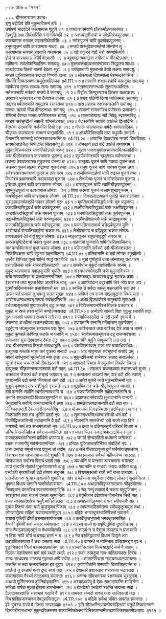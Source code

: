 +++
title = "१११"

+++
श्रीनरनारायण उवाच-  
शृणु बद्रीप्रिये देवि मुकुन्दविक्रमं हरिः ।  
उपोषणं चाद्यदिने कारयामास शुद्धये ॥१ ॥
गव्यप्राशनमेवापि क्षौरकर्माऽप्यकारयत् ।  
देहशुद्धिं तथा तीर्थवारिभिः स्नानमित्यपि ॥२ ॥
अक्षय्यतृतीयायां च प्रगेऽभिषेकमुत्सवम् ।  
कारयामास भगवान् सहस्रतीर्थवारिभिः ॥३ ॥
गणेशपूजनं चापि कुलदेवप्रपूजनम् ।  
हनूमत्पूजनं चापि कारयामास माधवः ॥४ ॥
मण्डपे वास्तुदेवानामर्हणां लोमशेन तु ।  
कारयामास भगवान् हवनानि यथायथम् ॥५ ॥
वह्नेः प्रपूजनं वह्नौ चरोः श्रपणमित्यपि ।  
होमं च कारयामास विप्रैर्वै वेदपारगैः ॥६ ॥
बहुवाद्यान्यवाद्यन्त स्त्रीणां च गीतयोऽभवन् ।  
महीमानाः सर्वलोकनिवासिनः समाययुः ॥७॥
मुक्तास्तथाऽवताराश्चेश्वराः सिद्धाश्च साधवः ।  
सत्यदेवाश्च पितरो मातरो देवताः सुराः ॥८॥
पार्षदाश्चापि मुक्तान्यो देव्यो लक्ष्म्यः समाययुः ।  
मण्डपे द्युनिवासाश्च रुद्राद्या विष्णवो ह्यजाः ॥९॥
लोकपाला दिशाम्पाला मेरुमन्दरवासिनः ।  
तीर्थानि दिव्यतरवश्चाययुर्वृक्षवल्लिकाः ॥4.111.१ ०॥
तत्त्वानि शक्तयश्चापि कामदुघाः समाययुः ।  
महर्षयश्च मुनयः साध्व्यः सत्यः समाययुः ॥११ ॥
भटाश्चारणगन्धर्वाः सूतमागधबन्दिनः ।  
नर्तकाश्चापि नर्तक्यो मण्डपे वै समाययुः ॥१ २॥
विद्वाँसः किम्पुरुषाश्च किन्नरा यक्षराक्षसाः ।  
उरगाश्च भुजगाश्च नागा दैत्याश्च दानवाः ॥१ ३॥
पशवः पक्षिणो दिव्या जातिस्मराः समाययुः ।  
नद्यश्च पर्वताश्चापि समुद्राश्च रसास्तथा ॥१४॥
तारा ग्रहाश्च नक्षत्रमण्डलानि समाययुः ।  
मानवाः ऋषयो विप्रा दीनाऽनाथाः समाययुः ॥१५॥
राजानो राजवर्गाश्च प्रजेश्वराः प्रजाजनाः ।  
श्रेष्ठिनो वैष्णवा भक्ताः कोटिशस्तत्र चाययुः ॥१६॥
राजराजेश्वराः सर्वे निषेदुः स्वासनादिषु ।  
मण्डपः सर्वसृष्टीनां सम्राजैः शोभनोऽभवत् ॥१७॥
वेदकार्याणि सर्वाणि प्रवर्तन्ते द्विजादिभिः ।  
वेदघोषा उद्भवन्ति गर्जयन्ति दिशो दश ॥१८॥
गोपालः कारयामास पार्षदैः स्वागतादिकम् ।  
श्रीकृष्णः कारयामास सम्मानं पाद्यवारिभिः ॥१ ९॥
अर्घ्यादिभिश्चापि तथा मधुपर्कैः समर्हणैः ।  
विमानानि समन्ताद्वै व्योम्नश्चाऽवतरन्ति च ॥4.111.२०॥
आयान्ति देववर्याश्च मण्डपे दिव्यविग्रहाः ।  
स्वागतेनाऽर्चिता निषीदन्ति सिंहासनेषु ते ॥२१ ॥
होमकार्यं तदा बद्रि प्रवर्तते यथायथम् ।  
मुकुन्दविक्रमस्तत्र सपत्नीकोऽनले चरुम् ॥२२॥
जुहाव भावनायुक्ताश्चाज्यसमित्फलादिभिः ।  
अथ श्रीलोमशस्तत्र कारयामास पूजनम् ॥२३॥
सुवर्णवर्मणश्चापि खड्गस्य चर्मणस्तथा ।  
छत्रस्य वेत्रयष्ट्याश्च मुकुटस्य पटस्य च ॥२४॥
शतघ्न्याः पूजनं चापि गदायाः पूजनं तथा ।  
चक्रस्य पूजनं लक्ष्म्या रुद्राण्याः पूजनं तथा ॥२५॥
धनुषः पूजनं चापि बाणस्य पूजनं तथा ।  
सर्वशस्त्रास्त्रमन्त्राणां पूजनं च ततः परम् ॥२६॥
राजधिष्ण्याऽर्हणां चापि रुद्रस्य पूजनं तथा ।  
विष्णोश्च ब्रह्मणश्चापि कारयामास पूजनम् ॥२७॥
सेनादेव्याः पूजनं च कोशदेवस्य पूजनम् ।  
पृथिव्याः पूजनं चापि कारयामास लोमशः ॥२८॥
वाराहपूजनं चापि स्वामिश्रीकृष्णपूजनम् ।  
भूपमुकुटपूजां च कारयामास लोमशः ॥२९॥
श्रिया लक्ष्म्याः पूजनं च लाभशुभप्रपूजनम् ।  
जयश्रीपूजनं चापि कारयामास लोमशः ॥4.111.३०॥
दिक्पालाऽऽवाहनं भूपदेहे चकार लोमशः ।  
सुराऽऽवाहनमेवाऽपि चकार लोमशो गुरुः ॥३ १॥
भूपतित्वार्थसंसिद्ध्यै चक्रे भुवः प्रपूजनम् ।  
प्रजापतित्वसिद्ध्यर्थं चक्रे प्रजेशपूजनम् ॥३२॥
लक्ष्मीपतित्वसिद्ध्यर्थं चक्रे लक्ष्मीप्रपूजनम् ।  
दण्डपतित्वसिद्ध्यर्थं चक्रे यमस्य पूजनम् ॥३३॥
धनपतित्वसिद्ध्यर्थं चक्रे कुबेरपूजनम् ।  
नद्यब्धीशत्वसिद्ध्यर्थं चक्रे वरुणपूजनम् ॥३४॥
अन्नौषधीशताप्त्यै चक्रे चन्द्रप्रपूजनम् ।  
राजत्वसिद्धिलाभाय चक्रे महेन्द्रपूजनम् ॥३५॥
पाकपतित्वलाभार्थं चक्रेऽर्कपूजनं मुनिः ।  
आरोग्यार्थं रोगपतिरुद्रार्हणां चकार सः ॥३६॥
तेजोलाभाय च वह्निपूजां चकार लोमशः ।  
प्राणरक्षाकरं देवं वायुं पुपूज लोमशः ॥३७॥
मातृकापूजनं राष्ट्रप्रजावृद्ध्यै चकार सः ।  
समस्तसृष्टिदेवानां चकार पूजनं तथा ॥३८॥
वाहनानां पूजनानि शमिगोहस्तिवाजिनाम् ।  
यानयन्त्रविमानानां पूजां चकार लोमशः ॥३९॥
बलिदानानि सर्वेभ्यो ददौ श्रीलोमशस्तदा ।  
निर्ऋतिरक्षसां चापि सुराणां ग्रहनाकिनाम् ॥4.111.४०॥
बलिदानानि च ददौ लोमशः सुखहेतवे ।  
कृत्वैवं विधिवत् पूजां शान्तिं श्राद्धं यथाविधि ॥४१ ॥
मुखे पूर्णाहुतिं दत्वा लोमशस्तु ततः परम् ।  
प्रसादतिलकं चक्रे राजराज्ञीललाटयोः ॥४२॥
राजवेषं च मुकुटं यज्ञोपवीतकं स्रजम् ।  
मुकुटं धारयामास यवाङ्कुराणि भूपतिः ॥४३॥
शस्त्रधारणमेवाऽपि चक्रे मुकुन्दविक्रमः ।  
चक्रे राज्यप्रतिज्ञां च प्रजापालनगर्भिताम् ॥४४॥
लोमशाद्याः ऋषयश्च वृद्धा नृपादयः प्रजाः ।  
ईश्वराश्च तथा मुक्ता विप्रा आरार्त्रिकं व्यधुः ॥४५॥
आशीर्वादान् ददुश्चापि चिरं जीव प्रजा अव ।  
पुत्रपौत्रादिमानास्स्व प्रजासेवापरो भव ॥४६॥
स्वस्ति ते सर्वदा चास्तु मङ्गलानि सदा तव ।  
उत्सवास्ते प्रजायां तु भवन्तु सततं सुखाः ॥४७॥
अविघ्नं तव राज्यं चाऽसमुद्रान्तं स्थिरं सदा ।  
आरोग्यधान्यधनवत् सम्पन्नं सर्वदाऽस्त्विति ॥४८॥
अथैवं द्विजवर्यास्ते समुच्चार्य सुमाऽक्षतैः ।  
वर्धयामासुरत्यर्थं पुष्पाञ्जलीन् ददुः क्रमात् ॥४९॥
त्रिविक्रमायनर्षिश्च तिलकं प्रचकार ह ।  
मुकुटं च स्रजं तस्य मूर्ध्नि कण्ठेऽन्यसत्तदा ॥4.111.५०॥
अन्येऽपि साधवो विप्राः पुपूजुः क्ष्मापतिं तदा ।  
गुरुः प्रकाशो भगवान् राजपत्रं ददौ तदा ॥५१॥
राज्याधिकारलेखं च ददौ तस्मै नृपाय वै ।  
जयनादा अभवँश्च राजानश्चोपदा ददुः ॥५२॥
उपायनानि रत्नानि मणिहारान् सुवर्णजान् ।  
ददुर्नृपाय चाऽमूल्यान् सम्पदश्च पराः शुभाः ॥५३॥
कश्चिच्छत्रं तथा कश्चिद् वेत्रं तथा च चामरे ।  
मुकुटं कुण्डले कश्चित् कटके च धनानि च ॥५४॥
स्वर्णरूप्यकभूषाश्च ददू राजन्यवंशजाः ।  
प्रजाजनाः सुरा देववराश्च देवता ददुः ॥५५॥
उपायनानि बहूनि चामूल्यानि तदा तदा ।  
अथ श्रीभगवानस्य तिलकं संव्यधाद्धरिः ॥५६॥
वंशविस्तारवान् राजा भव चक्राधिपाधिपः ।  
इत्युक्त्वा मस्तके मालां करं पुत्रस्य सन्ददौ ॥५७॥
आह संशृण्वतां सर्वभूपानां संसदि प्रभुः ।  
भवतां सर्वभूपानां मूर्धन्योऽयं मया कृतः ॥५८॥
मुकुन्दविक्रमो राजेश्वरः सम्राट् कराऽर्जकः ।  
सुदर्शनं मम चक्र रक्षार्थं दीयतेऽस्य वै ॥२९॥
अशासने स्थिता ये स्युस्तेषां निबर्हणं त्विदम् ।  
इत्युक्त्वा श्रीकृष्णनारायणश्चक्रं ददौ महत् ॥4.111.६०॥
सहस्रारं यथावाञ्च्छा तथारूपधरं शुभम् ।  
चक्रध्वजं जैत्ररथं ददौ शङ्खं जयप्रदम् ॥६ १॥
कल्पलतां चाऽक्षयं सत् पात्रं ददौ हरिः स्वयम् ।  
पुष्पाञ्जलिं ददौ कण्ठे जीवमालां ततो ददौ ॥६२॥
अथैवं पूजने जाते मुकुन्दविक्रमो नृपः ।  
शुशुभे कृष्णवत् तत्र राज्ञीयुतो नृपासने ॥६३॥
वृद्धाभिवादनं चक्रे श्रीकृष्णपूजनं व्यधात् ।  
ददौ दानानि सर्वाणि स्वर्णरत्नाम्बराणि च ॥६४॥
गजवाजिविमानानि गृहोद्यानतलानि च ।  
धनानि सम्पदश्चापि दिव्यान्नभूषणानि च ॥६५॥
ब्रह्माण्डदानमेवाऽपि तुलादानानि यान्यपि ।  
धेनुदानानि सर्वाणि कन्यादानानि वै तथा ॥६६॥
ग्रामक्षेत्रालयदानान्यपि ददौ तदा नृपः ।  
जीविकाः प्रददौ देवालयदीनान्धरोगिषु ॥६७॥
मोचयामास निगडस्थितान् प्रदण्डितान् जनान् ।  
मिष्टान्नानि तदा तत्र भूरीणि प्रददौ नृपः ॥६८॥
सूतमागधबन्दिभ्यश्चारणेभ्यो धनं ददौ ।  
विप्रर्षिद्विजजातिभ्यो महादानानि वै ददौ ॥६९॥
भोजनानि समस्तेभ्यो ददौ राज्ये तदा दिने ।  
जयशब्दैः समं तत्र सभामण्डपतो नृपः ॥4.111.७०॥
दत्वा च दक्षिणास्तूर्णं परिहारं विधाय च ।  
उत्थितो राजचिह्नैश्च सर्वराजन्यवन्दितः ॥७१॥
मातरं पितरं नत्वाऽभिवाद्याऽभिजनं नृपः ।  
राज्याऽग्रपदभाग्भिश्च प्रार्थितो भ्रमणाय ह ॥७२॥
जगर्यां सैन्यसहितो वर्धमानो जनैस्तदा ।  
बभ्राम राजमार्गेषु सर्वसैन्यसमन्वितः ॥७३॥
वन्दितः पूजितश्चाशीर्भिश्च संवर्धितो नृपः ।  
प्रजाः प्रसाद्य यमुनां गत्वा प्रपूज्य तां नदीम् ॥७४॥
जलं पीत्वाऽऽपूज्य दुर्गं शनैर्यायान्नृपालयम् ।  
विशश्राम क्षणं पश्चाद्भाजनानि शुभानि वै ॥७५॥
कारयामास सर्वेभ्यो महीमानेभ्य आदरात् ।  
भोजयामास सर्वाश्च विदायं प्रददौ तदा ॥७६॥
जयध्वनिं च यन्त्राणां श्रावयामास चक्रराट् ।  
सायं नृत्यानि मोदार्थं भूभृतोऽप्सरसो व्यधुः ॥७७॥
गायनानि च गन्धर्वाः कवयः कविता व्यधुः ।  
एभ्योऽपि नृपवर्योऽसौ ददौ तोषाय सद्धनम् ॥७८॥
विशश्रमुस्ततो रात्रौ सर्वे राजा प्रजादयः ।  
प्रातर्जजागरुः श्रुत्वा मङ्गलानि शुभानि ह ॥७९॥
महीमाना ययुर्नैजान् देशान् लोकान् सुखान्विताः ।  
भुक्त्वा विधाय पानानि चाशीर्वादपरायणाः ॥4.111.८०॥
अथाऽनादिकृष्णनारायणः श्रीपुरुषोत्तमः ।  
निजपुत्रान् यमलाँश्च स्वस्वमातामहादिभिः ॥८ १ ॥
सह गन्तुं तदाज्ञां वै चकार बहुपूजितान् ।  
श्वशुराश्च तथा चाऽन्ये प्रसन्ना बहुमानिताः ॥८२॥
ययुर्नैजान् प्रदेशांश्च विमानैश्च निजैः सह ।  
प्रजाः स्वस्वप्रदेशाँश्च ययुर्वै मानितास्तदा ॥८३॥
अथाऽनादिकृष्णनारायणः स्वीयजनैः सह ।  
पुत्राय शिक्षणं दत्वा ययौ कुङ्कुमवापिकाम् ॥८४॥
स्वपत्न्यादिसमेतश्च स्वीयकुटुम्बयुक् तथा ।  
लोमशाद्यैश्च सहितो ययावश्वसरोभुवम् ॥८५॥
बद्रिके भगवत्पुत्रश्चाभिषिक्तो नृपासने ।  
शशास पृथिवीं दीर्घां दशसाहस्रयोजनाम् ॥८६॥
करदीकृतभूपालो भगवद्बलमाश्रितः ।  
वैष्णवीं पृथिवीं सर्वां चकार धर्मशासनः ॥८७॥
नाऽस्य राज्ये ह्यनावृष्टिर्दुभिक्षं दुष्टपीडनम् ।  
रोगा नैवाऽकालमृत्युर्न च वैधव्यमित्यपि ॥८८॥
न शाठ्यं न च पैशुन्यं कापट्यं न प्रजास्वपि ।  
न हिंसा नापि चौर्यं च प्रसह्य हरणं न च ॥८९॥
नैव वसतिद्वाराणां पिधानं विद्यते तदा ।  
उद्घाटितकपाटा वै तदा वसतयः सदा ॥4.111.९०॥
वाग्बन्धे न व्यभिचारः प्रतिज्ञाभङ्ग एव न ।  
वृद्धाभिवादनं नित्यं पञ्चमखप्रवर्तनम् ॥९ १॥
पञ्चाग्नितापनं नित्यश्राद्धादि कर्म वै सताम् ।  
विप्राणां वेदघोषाश्च ग्रामे ग्रामे स्थले स्थले ॥९२॥
सर्वाः कामदुघा गावः पातिव्रत्यपराः स्त्रियः ।  
सत्यः साध्व्यश्च सन्तश्च गृहस्था अपि सर्वदा ॥९३॥
शममार्गस्थिता नारायणध्यानपरायणाः ।  
फलन्ति च तदा कल्पवल्लिका इव बुद्धयः ॥९४॥
कृष्णार्पितानि शस्त्राणि दिव्यविग्रहवन्ति च ।  
प्रवर्तन्ते तु दण्डार्थं गत्वा दुष्टं स्वयं तदा ॥९५॥
देशान्तरे प्रशास्तारः शस्त्ररूपा भटास्तदा ।  
कारागारस्य नैरर्थ्यं तदाऽभवत् समन्ततः ॥९६॥
अग्नयः सीमभागस्था रक्षन्त्यस्य सुराष्ट्रकम् ।  
अब्धयो मूर्तिमन्तश्च दुर्गनिर्वाहकारिणः ॥९७॥
अस्याऽध्वरेषु वै देवाः साक्षादायान्ति शार्ङ्गिणा ।  
सहिताः पार्षदा मुक्ता ईश्वरा हव्यभोजनाः ॥९८॥
ग्रामदेव्यो वनदेव्यो रक्षन्ति तत्प्रजाः सदा ।  
दैत्यदानवरक्षांसि सत्त्वभावं गतानि वै ॥९९॥
तामस्यः सम्पदो याश्च गताः सात्त्विकतां तदा ।  
विघसाशिप्रजाश्चास्य देवगृहान्वितगृहाः ॥4.111.१०० ॥
बद्रिके सर्वथा भक्तिः प्रावर्तत समन्ततः ।  
हरेः पुत्रस्य राज्ये वै मोक्षदा सम्पदावहाः ॥१०१ ॥
इति श्रीलक्ष्मीनारायणीयसंहितायां चतुर्थे तिष्यसन्ताने दिलावरीराजधान्यां मुकुन्दविक्रमस्य राज्याभिषेकोत्सवादिनिरूपणनामैकादशाधिकशततमोऽध्यायः ॥१११ ॥
    
    
